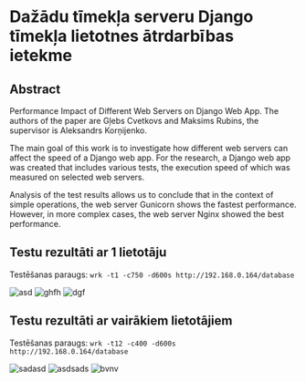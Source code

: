 # Dažādu tīmekļa serveru Django tīmekļa lietotnes ātrdarbības ietekme

## Abstract
Performance Impact of Different Web Servers on Django Web App. The authors of the paper are Gļebs Cvetkovs and Maksims Rubins, the supervisor is Aleksandrs Korņijenko. 

The main goal of this work is to investigate how different web servers can affect the speed of a Django web app. For the research, a Django web app was created that includes various tests, the execution speed of which was measured on selected web servers.

Analysis of the test results allows us to conclude that in the context of simple operations, the web server Gunicorn shows the fastest performance. However, in more complex cases, the web server Nginx showed the best performance.

## Testu rezultāti ar 1 lietotāju
Testēšanas paraugs: `wrk -t1 -c750 -d600s http://192.168.0.164/database`

![asd](https://github.com/user-attachments/assets/a89d25aa-501c-4e62-a295-0e40da726db5)
![ghfh](https://github.com/user-attachments/assets/c4f76b24-dc97-47f0-9678-20621cd57599)
![dgf](https://github.com/user-attachments/assets/eb3c373f-870c-4100-81b5-7383142dd593)


## Testu rezultāti ar vairākiem lietotājiem
Testēšanas paraugs: `wrk -t12 -c400 -d600s http://192.168.0.164/database`

![sadasd](https://github.com/user-attachments/assets/1462998f-a9e2-474a-954f-4fe58d352034)
![asdsads](https://github.com/user-attachments/assets/8e44c807-46b2-4be0-8ccc-89dea364b99d)
![bvnv](https://github.com/user-attachments/assets/a16c2665-7bc5-491f-81d7-633e35505cb8)

